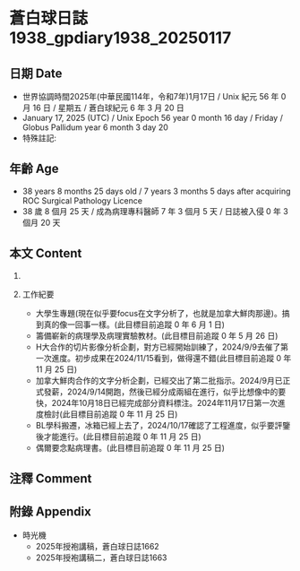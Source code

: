 [_metadata_:encoding]: - "utf-8"
[_metadata_:language]: - "zh-Hant-TW"
[_metadata_:fileformat]: - "markdown"
[_metadata_:MIME_type]: - "text/plain"
[_metadata_:markdown_version]: - "commonmark version 0.30"
[_metadata_:markdown_spec]: - "https://spec.commonmark.org/0.30/"

# 蒼白球日誌1938_gpdiary1938_20250117 #

## 日期 Date ##

* 世界協調時間2025年(中華民國114年，令和7年)1月17日 / Unix 紀元 56 年 0 月 16 日 / 星期五 / 蒼白球紀元 6 年 3 月 20 日
* January 17, 2025 (UTC) / Unix Epoch 56 year 0 month 16 day / Friday / Globus Pallidum year 6 month 3 day 20
* 特殊註記:

## 年齡 Age ##

* 38 years 8 months 25 days old / 7 years 3 months 5 days after acquiring ROC Surgical Pathology Licence
* 38 歲 8 個月 25 天 / 成為病理專科醫師 7 年 3 個月 5 天 / 日誌被入侵 0 年 3 個月 20 天

## 本文 Content ##

1. 

2. 工作紀要

    - 大學生專題(現在似乎要focus在文字分析了，也就是加拿大鮮肉那邊)。搞到真的像一回事一樣。(此目標目前追蹤 0 年 6 月 1 日)
    - 籌備嶄新的病理學及病理實驗教材。(此目標目前追蹤 0 年 5 月 26 日)
    - H大合作的切片影像分析企劃，對方已經開始訓練了，2024/9/9去催了第一次進度。初步成果在2024/11/15看到，做得還不錯(此目標目前追蹤 0 年 11 月 25 日)
    - 加拿大鮮肉合作的文字分析企劃，已經交出了第二批指示。2024/9月已正式發薪，2024/9/14開跑，然後已經分成兩組在進行，似乎比想像中的要快，2024年10月18日已經完成部分資料標注。2024年11月17日第一次進度檢討(此目標目前追蹤 0 年 11 月 25 日)
    - BL學科搬遷，冰箱已經上去了，2024/10/17確認了工程進度，似乎要評鑒後才能進行。(此目標目前追蹤 0 年 11 月 25 日)
    - 偶爾要念點病理書。(此目標目前追蹤 0 年 11 月 25 日)

## 注釋 Comment ##


## 附錄 Appendix ##

* 時光機
    - 2025年授袍講稿，蒼白球日誌1662
    - 2025年授袍講稿二，蒼白球日誌1663
